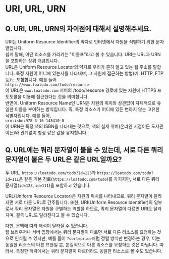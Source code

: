 # URI, URL, URN

## **Q. URI, URL, URN의 차이점에 대해서 설명해주세요.**

URI는 Uniform Resource Identifier의 약자로 인터넷에서 자원을 식별하기 위한 문자열입니다.\
쉽게 말해, 어떤 리소스를 가리키는 "이름포"라고 볼 수 있습니다. URI는 URL과 URN을 포함하는 상위 개념입니다.\
URL은 Uniform Resource Locator의 약자로 우리가 흔히 알고 있는 웹 주소를 말합니다. 특정 자원이 어디에 있는지를 나타내며, 그 자원에 접근하는 방법(예: HTTP, FTP 등)도 포함합니다. 예를 들어\
`https://www.loatodo.com/todo/resource`\
이 URL은 `www.loatodo.com` 서버의 /todo/resource 경로에 있는 자원에 HTTPS 프토토콜을 이용해 접근한다는 것을 의미합니다.\
반면에, Uniform Resource Name인 URN은 자원의 위치와 상관없이 자체적으로 유일한 이름을 부여하는 방식입니다. 즉, 특정 리소스가 어디에 있든 변하지 않는 고유한 식별자입니다. 예를 들어,\
`urn:isbn:978-3-16-148410-0`\
이 URN은 특정 책의 ISBN을 나타내는 것으로, 책의 실제 위치(온라인 서점이든 도서관이든)와 관계없이 항상 같은 값을 유지합니다.



## **Q. URL에는 쿼리 문자열이 붙을 수 있는데, 서로 다른 쿼리 문자열이 붙은 두 URL은 같은 URL일까요?**

두 URL, `https://loatodo.com/todo?id=123`과 `https://loatodo.com/todo?id=111`은 같은 기본 경로(`https://loatodo.com/todo`)를 가지지만, 서로 다른 쿼리 문자열(`id=123`, `id=111`)을 포함하고 있습니다.

URL(Uniform Resource Locator)은 자원의 위치를 나타내므로, 쿼리 문자열이 달라지면 서로 다른 URL로 간주됩니다. 또한, URI(Uniform Resource Identifier)의 일부로서 쿼리 문자열은 자원을 구별하는 역할을 하므로, 쿼리 문자열이 다르면 URI도 달라지며, 결국 URL도 달라진다고 볼 수 있습니다.

다만, 문맥에 따라 해석이 달라질 수 있습니다.\
웹 브라우저나 서버 입장에서는 쿼리 문자열이 다르면 서로 다른 리소스를 요청하는 것으로 인식될 수 있지만, 예를 들어 `?sort=price`처럼 정렬 방식만 변경하는 경우, 이는 동일한 리소스의 다른 표현일 뿐, 본질적으로 다른 리소스를 요청하는 것은 아닙니다. 따라서, 특정한 맥락에서는 쿼리 문자열이 다르더라도 동일한 리소스로 볼 수도 있습니다.

